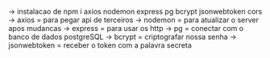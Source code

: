 -> instalacao de npm i axios nodemon express pg bcrypt jsonwebtoken cors
-> axios = para pegar api de terceiros 
-> nodemon = para atualizar o server apos mudancas 
-> express = para usar os http 
-> pg = conectar com o banco de dados postgreSQL
-> bcrypt = criptografar nossa senha
-> jsonwebtoken = receber o token com a palavra secreta

